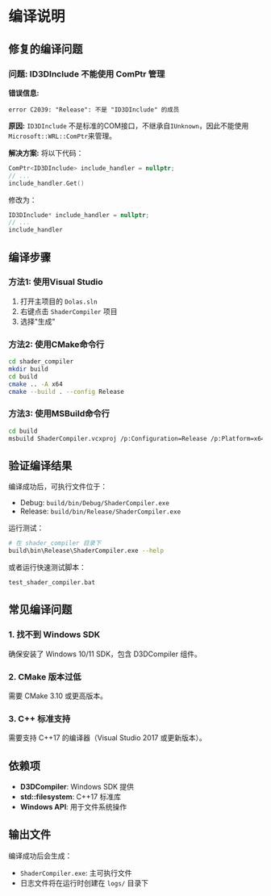 # 编译说明

## 修复的编译问题

### 问题: ID3DInclude 不能使用 ComPtr 管理

**错误信息:**
```
error C2039: "Release": 不是 "ID3DInclude" 的成员
```

**原因:**
`ID3DInclude` 不是标准的COM接口，不继承自`IUnknown`，因此不能使用`Microsoft::WRL::ComPtr`来管理。

**解决方案:**
将以下代码：
```cpp
ComPtr<ID3DInclude> include_handler = nullptr;
// ...
include_handler.Get()
```

修改为：
```cpp
ID3DInclude* include_handler = nullptr;
// ...
include_handler
```

## 编译步骤

### 方法1: 使用Visual Studio

1. 打开主项目的 `Dolas.sln`
2. 右键点击 `ShaderCompiler` 项目
3. 选择"生成"

### 方法2: 使用CMake命令行

```bash
cd shader_compiler
mkdir build
cd build
cmake .. -A x64
cmake --build . --config Release
```

### 方法3: 使用MSBuild命令行

```bash
cd build
msbuild ShaderCompiler.vcxproj /p:Configuration=Release /p:Platform=x64
```

## 验证编译结果

编译成功后，可执行文件位于：
- Debug: `build/bin/Debug/ShaderCompiler.exe`
- Release: `build/bin/Release/ShaderCompiler.exe`

运行测试：
```bash
# 在 shader_compiler 目录下
build\bin\Release\ShaderCompiler.exe --help
```

或者运行快速测试脚本：
```bash
test_shader_compiler.bat
```

## 常见编译问题

### 1. 找不到 Windows SDK
确保安装了 Windows 10/11 SDK，包含 D3DCompiler 组件。

### 2. CMake 版本过低
需要 CMake 3.10 或更高版本。

### 3. C++ 标准支持
需要支持 C++17 的编译器（Visual Studio 2017 或更新版本）。

## 依赖项

- **D3DCompiler**: Windows SDK 提供
- **std::filesystem**: C++17 标准库
- **Windows API**: 用于文件系统操作

## 输出文件

编译成功后会生成：
- `ShaderCompiler.exe`: 主可执行文件
- 日志文件将在运行时创建在 `logs/` 目录下
